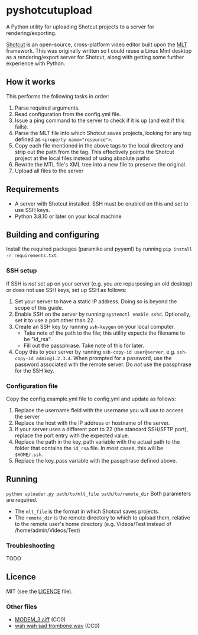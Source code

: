 # pyshotcutupload
A Python utility for uploading Shotcut projects to a server for rendering/exporting.

[Shotcut](https://shotcut.org/) is an open-source, cross-platform video editor built upon the [MLT](https://www.mltframework.org/) framework. This was originally written so I could reuse a Linux Mint desktop as a rendering/export server for Shotcut, along with getting some further experience with Python.

## How it works
This performs the following tasks in order:
1. Parse required arguments.
2. Read configuration from the config.yml file.
3. Issue a ping command to the server to check if it is up (and exit if this fails).
4. Parse the MLT file into which Shotcut saves projects, looking for any tag defined as `<property name="resource">`.
5. Copy each file mentioned in the above tags to the local directory and strip out the path from the tag. This effectively points the Shotcut project at the local files instead of using absolute paths
6. Rewrite the MTL file's XML tree into a new file to preserve the original.
6. Upload all files to the server

## Requirements
- A server with Shotcut installed. SSH must be enabled on this and set to use SSH keys.
- Python 3.8.10 or later on your local machine

## Building and configuring
Install the required packages (paramiko and pyyaml) by running `pip install -r requirements.txt`.

### SSH setup
If SSH is _not_ set up on your server (e.g. you are repurposing an old desktop) or does not use SSH keys, set up SSH as follows:
1. Set your server to have a static IP address. Doing so is beyond the scope of this guide.
2. Enable SSH on the server by running `systemctl enable sshd`. Optionally, set it to use a port other than 22.
3. Create an SSH key by running `ssh-keygen` on your local computer. 
	- Take note of the path to the file; this utility expects the filename to be "id_rsa".
	- Fill out the passphrase. Take note of this for later.
4. Copy this to your server by running `ssh-copy-id user@server`, e.g. `ssh-copy-id admin@1.2.3.4`. When prompted for a password, use the password associated with the remote server. Do *not* use the passphrase for the SSH key.

### Configuration file
Copy the config.example.yml file to config.yml and update as follows:
1. Replace the username field with the username you will use to access the server
2. Replace the host with the IP address or hostname of the server.
3. If your server uses a different port to 22 (the standard SSH/SFTP port), replace the port entry with the expected value.
4. Replace the path in the key_path variable with the actual path to the folder that contains the `id_rsa` file. In most cases, this will be `$HOME/.ssh`.
5. Replace the key_pass variable with the passphrase defined above.

## Running
`python uploader.py path/to/mlt_file path/to/remote_dir`
Both parameters are required.
- The `mlt_file` is the format in which Shotcut saves projects.
- The `remote_dir` is the remote directory to which to upload them, relative to the remote user's home directory (e.g. Videos/Test instead of /home/admin/Videos/Test)

### Troubleshooting
TODO

## Licence
MIT (see the [LICENCE](./LICENCE) file).

### Other files
- [MODEM_3.aiff](https://freesound.org/people/G_M_D_THREE/sounds/454649/) (CC0)
- [wah wah sad trombone.wav](https://freesound.org/people/kirbydx/sounds/175409/) (CC0)